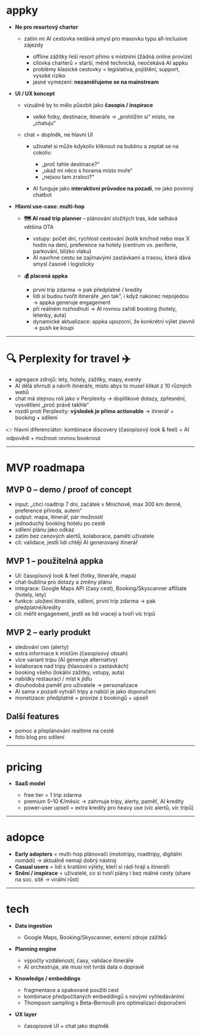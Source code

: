 # appky

* **Ne pro resortový charter**

  * zatím mi AI cestovka nedává smysl pro masovku typu all-inclusive zájezdy

    * offline zážitky řeší resort přímo s místními (žádná online provize)
    * cílovka charterů = starší, méně technická, neočekává AI appku
    * problémy klasické cestovky = legislativa, pojištění, support, vysoké riziko
    * jasné vymezení: **nezaměřujeme se na mainstream**

* **UI / UX koncept**

  * vizuálně by to mělo působit jako **časopis / inspirace**

    * velké fotky, destinace, itineráře → „prohlížím si“ místo, ne „chatuju“

  * chat = doplněk, ne hlavní UI

    * uživatel si může kdykoliv kliknout na bublinu a zeptat se na cokoliv:

      * „proč tahle destinace?“
      * „ukaž mi něco s horama místo moře“
      * „nejsou tam zraloci?“
  
    * AI funguje jako **interaktivní průvodce na pozadí**, ne jako povinný chatbot

* **Hlavní use-case: multi-hop**

  * **🗺️ AI road trip planner** – plánování složitých tras, kde selhává většina OTA

    * vstupy: počet dní, rychlost cestování (kolik km/hod nebo max X hodin na den), preference na hotely (centrum vs. periferie, parkování, blízko vlaku)
    * AI navrhne cestu se zajímavými zastávkami a trasou, která dává smysl časově i logisticky

  * **💰 placená appka**

    * první trip zdarma → pak předplatné / kredity
    * lidi si budou tvořit itineráře „jen tak“, i když nakonec nepojedou → appka generuje engagement
    * při reálném rozhodnutí → AI rovnou zařídí booking (hotely, letenky, auta)
    * dynamické aktualizace: appka upozorní, že konkrétní výlet zlevnil → push ke koupi

---

# 🔍 Perplexity for travel ✈️

* agregace zdrojů: lety, hotely, zážitky, mapy, eventy
* AI dělá shrnutí a návrh itineráře, místo abys to musel klikat z 10 různých webů
* chat má stejnou roli jako v Perplexity → doplňkové dotazy, zpřesnění, vysvětlení „proč právě takhle“
* rozdíl proti Perplexity: **výsledek je přímo actionable** → itinerář + booking + sdílení

👉 hlavní diferenciátor: kombinace discovery (časopisový look & feel) + AI odpovědi + možnost rovnou booknout

---

# MVP roadmapa

## MVP 0 – demo / proof of concept

* input: „chci roadtrip 7 dní, začátek v Mnichově, max 300 km denně, preference příroda, autem“
* output: mapa, itinerář, pár možností
* jednoduchý booking hotelu po cestě
* sdílení plánu jako odkaz
* zatím bez cenových alertů, kolaborace, paměti uživatele
* cíl: validace, jestli lidi chtějí AI generovaný itinerář

## MVP 1 – použitelná appka

* UI: časopisový look & feel (fotky, itineráře, mapa)
* chat-bublina pro dotazy a změny plánu
* integrace: Google Maps API (časy cest), Booking/Skyscanner affiliate (hotely, lety)
* funkce: uložení itineráře, sdílení, první trip zdarma → pak předplatné/kredity
* cíl: měřit engagement, jestli se lidi vracejí a tvoří víc tripů

## MVP 2 – early produkt

* sledování cen (alerty)
* extra informace k místům (časopisový obsah)
* více variant tripu (AI generuje alternativy)
* kolaborace nad tripy (hlasování o zastávkách)
* booking všeho (lokální zážitky, vstupy, auta)
* nabídky restaurací / míst k jídlu
* dlouhodobá paměť pro uživatele → personalizace
* AI sama v pozadí vytváří tripy a nabízí je jako doporučení
* monetizace: předplatné + provize z bookingů + upsell

## Další features

* pomoc a přeplánování realtime na cestě
* foto blog pro sdílení

---

# pricing

* **SaaS model**

  * free tier = 1 trip zdarma
  * premium 5–10 €/měsíc → zahrnuje tripy, alerty, paměť, AI kredity
  * power-user upsell = extra kredity pro heavy use (víc alertů, víc tripů)

---

# adopce

* **Early adopters** = multi-hop plánovači (mototripy, roadtripy, digitální nomádi) → aktuálně nemají dobrý nástroj
* **Casual users** = lidi s kratšími výlety, kteří si rádi hrají s itineráři
* **Snění / inspirace** = uživatelé, co si tvoří plány i bez reálné cesty (share na soc. sítě → virální růst)

---

# tech

* **Data ingestion**

  * Google Maps, Booking/Skyscanner, externí zdroje zážitků

* **Planning engine**

  * výpočty vzdáleností, časy, validace itineráře
  * AI orchestruje, ale musí mít tvrdá data o dopravě

* **Knowledge / embeddings**

  * fragmentace a opakované použití cest
  * kombinace předpočítaných embeddingů s novými vyhledáváními
  * Thompson sampling s Beta–Bernoulli pro optimalizaci doporučení

* **UX layer**

  * časopisové UI + chat jako doplněk

